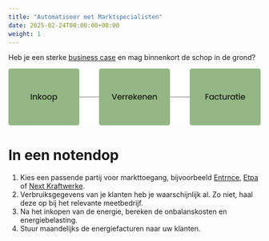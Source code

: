 ```yaml
---
title: "Automatiseer met Marktspecialisten"
date: 2025-02-24T00:00:00+00:00
weight: 1
---
```


Heb je een sterke [business case](/services/business-consulting/) en mag binnenkort de schop in de grond?

![processen](/images/processen.png)

# In een notendop

1. Kies een passende partij voor markttoegang, bijvoorbeeld [Entrnce](https://www.entrnce.com/nl/), [Etpa](https://www.etpa.nl) of [Next Kraftwerke](https://www.next-kraftwerke.nl/producten/markttoegang).
1. Verbruiksgegevens van je klanten heb je waarschijnlijk al. Zo niet, haal deze op bij het relevante meetbedrijf.
1. Na het inkopen van de energie, bereken de onbalanskosten en energiebelasting.
1. Stuur maandelijks de energiefacturen naar uw klanten.